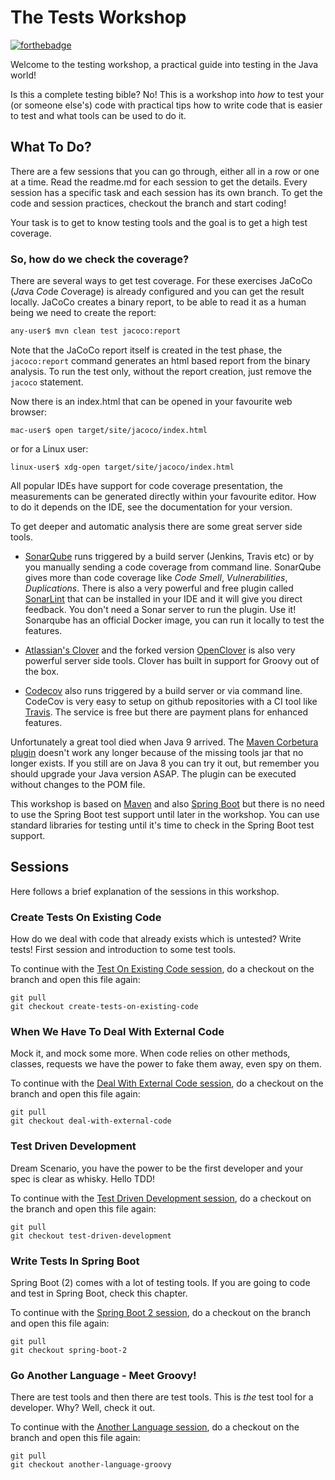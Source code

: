 # The Tests Workshop

[![forthebadge](https://forthebadge.com/images/badges/gluten-free.svg)](https://forthebadge.com)


Welcome to the testing workshop, a practical guide into testing in the Java world!

Is this a complete testing bible? No! This is a workshop into _how_ to test your (or someone else's) code with practical tips how to write code that is easier to test and what tools can be used to do it.

## What To Do?

There are a few sessions that you can go through, either all in a row or one at a time. Read the readme.md for each session to get the details. Every session has a specific task and each session has its own branch. To get the code and session practices, checkout the branch and start coding!

Your task is to get to know testing tools and the goal is to get a high test coverage.

### So, how do we check the coverage?

There are several ways to get test coverage. For these exercises JaCoCo (*Ja*va *Co*de *Co*verage) is already configured and you can get the result locally. JaCoCo creates a binary report, to be able to read it as a human being we need to create the report:

```bash
any-user$ mvn clean test jacoco:report
```
Note that the JaCoCo report itself is created in the test phase, the `jacoco:report` command generates an html based report from the binary analysis. To run the test only, without the report creation, just remove the `jacoco` statement.

Now there is an index.html that can be opened in your favourite web browser:

```
mac-user$ open target/site/jacoco/index.html
```

or for a Linux user:

```
linux-user$ xdg-open target/site/jacoco/index.html
```

All popular IDEs have support for code coverage presentation, the measurements can be generated directly within your favourite editor. How to do it depends on the IDE, see the documentation for your version.

To get deeper and automatic analysis there are some great server side tools. 

+ [SonarQube](https://www.sonarqube.org/) runs triggered by a build server (Jenkins, Travis etc) or by you manually sending a code coverage from command line. SonarQube gives more than code coverage like _Code Smell_, _Vulnerabilities_, _Duplications_. There is also a very powerful and free plugin called [SonarLint](https://www.sonarlint.org/) that can be installed in your IDE and it will give you direct feedback. You don't need a Sonar server to run the plugin. Use it!
Sonarqube has an official Docker image, you can run it locally to test the features.

+ [Atlassian's Clover](https://www.atlassian.com/software/clover) and the forked version [OpenClover](http://openclover.org/) is also very powerful server side tools. Clover has built in support for Groovy out of the box.

+ [Codecov](https://codecov.io/) also runs triggered by a build server or via command line. CodeCov is very easy to setup on github repositories with a CI tool like [Travis](https://travis-ci.org/). The service is free but there are payment plans for enhanced features.

Unfortunately a great tool died when Java 9 arrived. The [Maven Corbetura plugin](https://github.com/cobertura/cobertura/wiki) doesn't work any longer because of the missing tools jar that no longer exists. If you still are on Java 8 you can try it out, but remember you should upgrade your Java version ASAP. The plugin can be executed without changes to the POM file.

This workshop is based on [Maven](https://maven.apache.org/) and also [Spring Boot](http://spring.io/projects/spring-boot) but there is no need to use the Spring Boot test support until later in the workshop. You can use standard libraries for testing until it's time to check in the Spring Boot test support.

## Sessions

Here follows a brief explanation of the sessions in this workshop. 

### Create Tests On Existing Code

How do we deal with code that already exists which is untested? Write tests! First session and introduction to some test tools.

To continue with the [Test On Existing Code session](https://github.com/svenakela/testingWorkshop/tree/create-tests-on-existing-code), do a checkout on the branch and open this file again:

```
git pull
git checkout create-tests-on-existing-code
```

### When We Have To Deal With External Code

Mock it, and mock some more. When code relies on other methods, classes, requests we have the power to fake them away, even spy on them.

To continue with the [Deal With External Code session](https://github.com/svenakela/testingWorkshop/tree/deal-with-external-code), do a checkout on the branch and open this file again:

```
git pull
git checkout deal-with-external-code
```

### Test Driven Development

Dream Scenario, you have the power to be the first developer and your spec is clear as whisky. Hello TDD!

To continue with the [Test Driven Development session](https://github.com/svenakela/testingWorkshop/tree/test-driven-development), do a checkout on the branch and open this file again:

```
git pull
git checkout test-driven-development
```

### Write Tests In Spring Boot

Spring Boot (2) comes with a lot of testing tools. If you are going to code and test in Spring Boot, check this chapter.

To continue with the [Spring Boot 2 session](https://github.com/svenakela/testingWorkshop/tree/spring-boot-2), do a checkout on the branch and open this file again:

```
git pull
git checkout spring-boot-2
```

### Go Another Language - Meet Groovy!

There are test tools and then there are test tools. This is _the_ test tool for a developer. Why? Well, check it out.

To continue with the [Another Language session](https://github.com/svenakela/testingWorkshop/tree/another-language-groovy), do a checkout on the branch and open this file again:

```
git pull
git checkout another-language-groovy
```